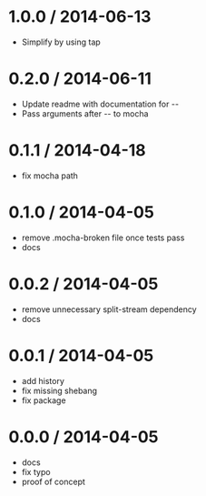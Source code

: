 
1.0.0 / 2014-06-13
==================

 * Simplify by using tap

0.2.0 / 2014-06-11
==================

 * Update readme with documentation for --
 * Pass arguments after -- to mocha

0.1.1 / 2014-04-18
==================

 * fix mocha path

0.1.0 / 2014-04-05
==================

 * remove .mocha-broken file once tests pass
 * docs

0.0.2 / 2014-04-05
==================

 * remove unnecessary split-stream dependency
 * docs

0.0.1 / 2014-04-05
==================

 * add history
 * fix missing shebang
 * fix package

0.0.0 / 2014-04-05
==================

 * docs
 * fix typo
 * proof of concept
